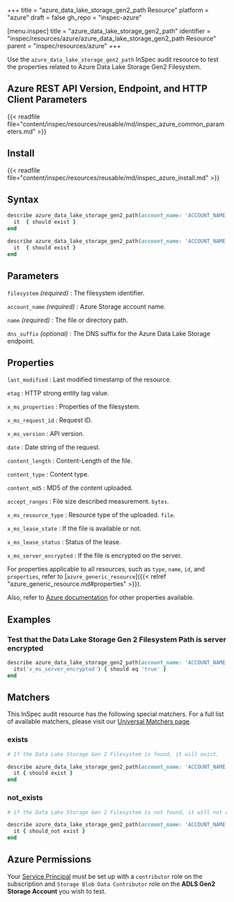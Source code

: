 +++
title = "azure_data_lake_storage_gen2_path Resource"
platform = "azure"
draft = false
gh_repo = "inspec-azure"

[menu.inspec]
title = "azure_data_lake_storage_gen2_path"
identifier = "inspec/resources/azure/azure_data_lake_storage_gen2_path Resource"
parent = "inspec/resources/azure"
+++

Use the `azure_data_lake_storage_gen2_path` InSpec audit resource to test the properties related to Azure Data Lake Storage Gen2 Filesystem.

## Azure REST API Version, Endpoint, and HTTP Client Parameters

{{< readfile file="content/inspec/resources/reusable/md/inspec_azure_common_parameters.md" >}}

## Install

{{< readfile file="content/inspec/resources/reusable/md/inspec_azure_install.md" >}}

## Syntax

```ruby
describe azure_data_lake_storage_gen2_path(account_name: 'ACCOUNT_NAME', filesystem: 'FILE_SYSTEM', name: 'PATHNAME') do
  it  { should exist }
end
```

```ruby
describe azure_data_lake_storage_gen2_path(account_name: 'ACCOUNT_NAME', filesystem: 'FILE_SYSTEM', name: 'PATH')  do
  it  { should exist }
end
```

## Parameters

`filesystem` _(required)_
: The filesystem identifier.

`account_name` _(required)_
: Azure Storage account name.

`name` _(required)_
: The file or directory path.

`dns_suffix` _(optional)_
: The DNS suffix for the Azure Data Lake Storage endpoint.

## Properties

`last_modified`
: Last modified timestamp of the resource.

`etag`
: HTTP strong entity tag value.

`x_ms_properties`
: Properties of the filesystem.

`x_ms_request_id`
: Request ID.

`x_ms_version`
: API version.

`date`
: Date string of the request.

`content_length`
: Content-Length of the file.

`content_type`
: Content type.

`content_md5`
: MD5 of the content uploaded.

`accept_ranges`
: File size described measurement. `bytes`.

`x_ms_resource_type`
: Resource type of the uploaded. `file`.

`x_ms_lease_state`
: If the file is available or not.

`x_ms_lease_status`
: Status of the lease.

`x_ms_server_encrypted`
: If the file is encrypted on the server.

For properties applicable to all resources, such as `type`, `name`, `id`, and `properties`, refer to [`azure_generic_resource`]({{< relref "azure_generic_resource.md#properties" >}}).

Also, refer to [Azure documentation](https://docs.microsoft.com/en-us/rest/api/storageservices/datalakestoragegen2/path/get-properties) for other properties available.

## Examples

### Test that the Data Lake Storage Gen 2 Filesystem Path is server encrypted

```ruby
describe azure_data_lake_storage_gen2_path(account_name: 'ACCOUNT_NAME', filesystem: 'FILE_SYSTEM', name: 'PATHNAME')  do
  its('x_ms_server_encrypted') { should eq 'true' }
end
```

## Matchers

This InSpec audit resource has the following special matchers. For a full list of available matchers, please visit our [Universal Matchers page](/inspec/matchers/).

### exists

```ruby
# If the Data Lake Storage Gen 2 Filesystem is found, it will exist.

describe azure_data_lake_storage_gen2_path(account_name: 'ACCOUNT_NAME', filesystem: 'FILE_SYSTEM', name: 'PATHNAME')  do
  it { should exist }
end
```

### not_exists

```ruby
# if the Data Lake Storage Gen 2 Filesystem is not found, it will not exist.

describe azure_data_lake_storage_gen2_path(account_name: 'ACCOUNT_NAME', filesystem: 'FILE_SYSTEM', name: 'PATHNAME')  do
  it { should_not exist }
end
```

## Azure Permissions

Your [Service Principal](https://docs.microsoft.com/en-us/azure/azure-resource-manager/resource-group-create-service-principal-portal) must be set up with a `contributor` role on the subscription and `Storage Blob Data Contributor` role on the **ADLS Gen2 Storage Account** you wish to test.
